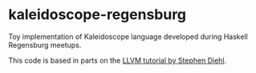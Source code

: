 kaleidoscope-regensburg
=======================

Toy implementation of Kaleidoscope language developed during Haskell Regensburg meetups.

This code is based in parts on the [LLVM tutorial by Stephen Diehl][1].

  [1]: http://www.stephendiehl.com/llvm/
